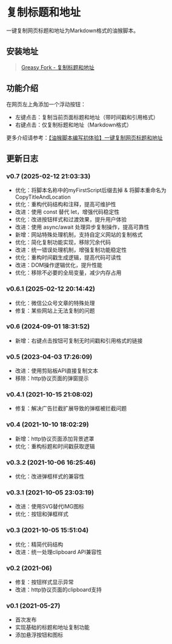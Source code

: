 # 复制标题和地址

一键复制网页标题和地址为Markdown格式的油猴脚本。

## 安装地址

> [Greasy Fork - 复制标题和地址](https://greasyfork.org/zh-CN/scripts/483589-%E5%A4%8D%E5%88%B6%E6%A0%87%E9%A2%98%E5%92%8C%E5%9C%B0%E5%9D%80)

## 功能介绍

在网页左上角添加一个浮动按钮：
- 左键点击：复制当前页面标题和地址（带时间戳和引用格式）
- 右键点击：仅复制标题和地址（Markdown格式）

更多介绍请参考：[【油猴脚本编写初体验】一键复制网页标题和地址](https://blog.csdn.net/qq_44879358/article/details/118896682)

## 更新日志

### v0.7 (2025-02-12 21:03:33)
- 优化：将脚本名称中的myFirstScript后缀去掉 & 将脚本重命名为 CopyTitleAndLocation
- 优化：重构代码结构和注释，提高可维护性
- 改进：使用 const 替代 let，增强代码稳定性
- 优化：改进按钮样式和过渡效果，提升用户体验
- 改进：使用 async/await 处理异步复制操作，提高可靠性
- 新增：网站特殊处理机制，支持自定义网站的复制格式
- 优化：简化复制功能实现，移除冗余代码
- 改进：统一错误处理机制，增强复制功能稳定性
- 优化：重构时间戳生成逻辑，提高代码可读性
- 改进：DOM操作逻辑优化，提升性能
- 优化：移除不必要的全局变量，减少内存占用

### v0.6.1 (2025-02-12 20:14:42)
- 优化：微信公众号文章的特殊处理
- 修复：某些网站上无法复制的问题

### v0.6 (2024-09-01 18:31:52)
- 新增：右键点击按钮可复制无时间戳和引用格式的链接

### v0.5 (2023-04-03 17:26:09)
- 改进：使用剪贴板API直接复制文本
- 移除：http协议页面的弹窗提示

### v0.4.1 (2021-10-15 21:08:02)
- 修复：解决广告拦截扩展导致的弹框被拦截问题

### v0.4 (2021-10-10 18:02:29)
- 新增：http协议页面添加背景遮罩
- 优化：重构标题和时间戳获取逻辑

### v0.3.2 (2021-10-06 16:25:46)
- 优化：改进弹框样式的兼容性

### v0.3.1 (2021-10-05 23:03:19)
- 改进：使用SVG替代IMG图标
- 优化：按钮和弹框样式

### v0.3 (2021-10-05 15:51:04)
- 优化：精简代码结构
- 改进：统一处理clipboard API兼容性

### v0.2 (2021-06)
- 修复：按钮样式显示异常
- 改进：http协议页面的clipboard支持

### v0.1 (2021-05-27)
- 首次发布
- 实现基础的标题和地址复制功能
- 添加悬浮按钮和图标
